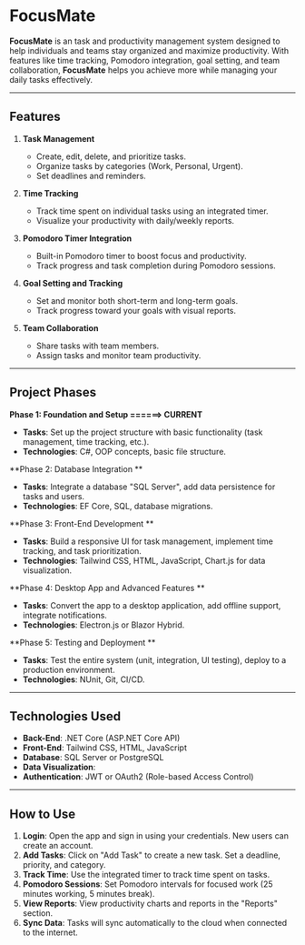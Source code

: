 
# FocusMate

**FocusMate** is an task and productivity management system designed to help individuals and teams stay organized and maximize productivity. With features like time tracking, Pomodoro integration, goal setting, 
 and team collaboration, **FocusMate** helps you achieve more while managing your daily tasks effectively.

---

## Features

1. **Task Management**  
   - Create, edit, delete, and prioritize tasks.  
   - Organize tasks by categories (Work, Personal, Urgent).  
   - Set deadlines and reminders.  

2. **Time Tracking**  
   - Track time spent on individual tasks using an integrated timer.  
   - Visualize your productivity with daily/weekly reports.   

3. **Pomodoro Timer Integration**  
   - Built-in Pomodoro timer to boost focus and productivity.  
   - Track progress and task completion during Pomodoro sessions.  

4. **Goal Setting and Tracking**  
   - Set and monitor both short-term and long-term goals.  
   - Track progress toward your goals with visual reports.  

5. **Team Collaboration**  
   - Share tasks with team members.  
   - Assign tasks and monitor team productivity.  

---

## Project Phases

**Phase 1: Foundation and Setup ======> CURRENT**
- **Tasks**: Set up the project structure with basic functionality (task management, time tracking, etc.).
- **Technologies**: C#, OOP concepts, basic file structure.

**Phase 2: Database Integration **
- **Tasks**: Integrate a database "SQL Server", add data persistence for tasks and users.
- **Technologies**: EF Core, SQL, database migrations.

**Phase 3: Front-End Development **
- **Tasks**: Build a responsive UI for task management, implement time tracking, and task prioritization.
- **Technologies**: Tailwind CSS, HTML, JavaScript, Chart.js for data visualization.

**Phase 4: Desktop App and Advanced Features **
- **Tasks**: Convert the app to a desktop application, add offline support, integrate notifications.
- **Technologies**: Electron.js or Blazor Hybrid.

**Phase 5: Testing and Deployment **
- **Tasks**: Test the entire system (unit, integration, UI testing), deploy to a production environment.
- **Technologies**: NUnit, Git, CI/CD.

---

## Technologies Used

- **Back-End**: .NET Core (ASP.NET Core API)  
- **Front-End**: Tailwind CSS, HTML, JavaScript  
- **Database**: SQL Server or PostgreSQL  
- **Data Visualization**:
- **Authentication**: JWT or OAuth2 (Role-based Access Control)  

---

## How to Use

1. **Login**: Open the app and sign in using your credentials. New users can create an account.
2. **Add Tasks**: Click on "Add Task" to create a new task. Set a deadline, priority, and category.
3. **Track Time**: Use the integrated timer to track time spent on tasks.
4. **Pomodoro Sessions**: Set Pomodoro intervals for focused work (25 minutes working, 5 minutes break).
5. **View Reports**: View productivity charts and reports in the "Reports" section.
6. **Sync Data**: Tasks will sync automatically to the cloud when connected to the internet.




